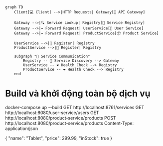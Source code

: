 ```mermaid
graph TD
    Client[💻 Client] -->|HTTP Requests| Gateway[🚪 API Gateway]

    Gateway -->|🔍 Service Lookup| Registry[📘 Service Registry]
    Gateway -->|➡️ Forward Request| UserService[👤 User Service]
    Gateway -->|➡️ Forward Request| ProductService[📦 Product Service]

    UserService -->|📝 Register| Registry
    ProductService -->|📝 Register| Registry

    subgraph "🔄 Service Communication"
        Registry -- 🔎 Service Discovery --> Gateway
        UserService -- ❤️ Health Check --> Registry
        ProductService -- ❤️ Health Check --> Registry
    end
```
# Build và khởi động toàn bộ dịch vụ
docker-compose up --build
GET http://localhost:8761/services
GET http://localhost:8080/user-service/users
GET http://localhost:8080/product-service/products
POST http://localhost:8080/product-service/products
Content-Type: application/json

{
  "name": "Tablet",
  "price": 299.99,
  "inStock": true
}
